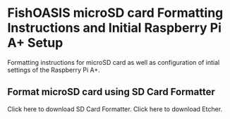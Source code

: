 # FishOASIS microSD card Formatting Instructions and Initial Raspberry Pi A+ Setup
Formatting instructions for microSD card as well as configuration of intial settings of the Raspberry Pi A+.

## Format microSD card using SD Card Formatter

Click here to download SD Card Formatter.
Click here to download Etcher.
